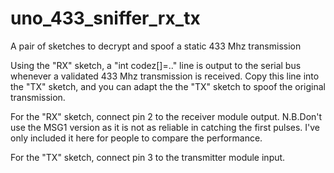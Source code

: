 # uno_433_sniffer_rx_tx
A pair of sketches to decrypt and spoof a static 433 Mhz transmission

Using the "RX" sketch, a "int codez[]=.." line is output to the serial bus whenever a validated 433 Mhz transmission is received.
Copy this line into the "TX" sketch, and you can adapt the the "TX" sketch to spoof the original transmission.

For the "RX" sketch, connect pin 2 to the receiver module output. N.B.Don't use the MSG1 version as it is not as reliable in catching the first pulses. I've only included it here for people to compare the performance. 

For the "TX" sketch, connect pin 3 to the transmitter module input.
